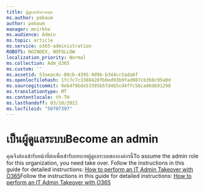 ```yaml
---
title: ผู้ดูแลเข้าควบคุม
ms.author: pebaum
author: pebaum
manager: mnirkhe
ms.audience: Admin
ms.topic: article
ms.service: o365-administration
ROBOTS: NOINDEX, NOFOLLOW
localization_priority: Normal
ms.collection: Adm_O365
ms.custom: ''
ms.assetid: 53aeac4c-00cb-4395-9d9b-b344cc5ada6f
ms.openlocfilehash: 1fc7c7c3388420fb0ed93b9fad087cb3b8c95a0d
ms.sourcegitcommit: 0eb4f9bde53395b5fd4b5cd4ffc56ca96db91298
ms.translationtype: MT
ms.contentlocale: th-TH
ms.lasthandoff: 03/10/2021
ms.locfileid: "50707397"
---
```

# <a name="become-an-admin"></a><span data-ttu-id="02a6b-102">เป็นผู้ดูแลระบบ</span><span class="sxs-lookup"><span data-stu-id="02a6b-102">Become an admin</span></span>

<span data-ttu-id="02a6b-103">คุณจึงต้องเข้ารับหน้าที่ต่อเพื่อเข้ารับบทบาทผู้ดูแลระบบขององค์กรนี้</span><span class="sxs-lookup"><span data-stu-id="02a6b-103">To assume the admin role for this organization, you need take over.</span></span> <span data-ttu-id="02a6b-104">Follow the instructions in this guide for detailed instructions: [How to perform an IT Admin Takeover with O365](https://powerbi.microsoft.com/pt-pt/blog/how-to-perform-an-it-admin-takeover-with-o365/)</span><span class="sxs-lookup"><span data-stu-id="02a6b-104">Follow the instructions in this guide for detailed instructions: [How to perform an IT Admin Takeover with O365](https://powerbi.microsoft.com/pt-pt/blog/how-to-perform-an-it-admin-takeover-with-o365/)</span></span>
